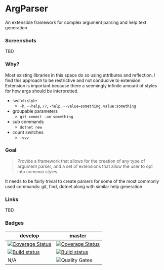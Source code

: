 # ArgParser
An extensible framework for complex argument parsing and help text generation.

### Screenshots
TBD

### Why?
Most existing libraries in this space do so using attributes and reflection. I find this approach to be restrictive and not conducive to extension. Extension is important because there a seemingly infinite amount of styles for how args should be interpretted.
 - switch style
   - `-h`, `--help`, `/?`, `-help`, `--value=something`, `value:something`
 - groupable parameters
   - `git commit -am something`
 - sub commands
   - `dotnet new`
 - count switches
   - `-vvv`

### Goal
> Provide a framework that allows for the creation of any type of argument parser, and a set of extensions that allow the user to opt into common styles.

It needs to be fairly trivial to create parsers for some of the most commonly used commands: git, find, dotnet along with similar help generation.

### Links
TBD

### Badges
|develop|master|
|-|-|
|[![Coverage Status](https://coveralls.io/repos/github/tysmithnet/arg-parser/badge.svg?branch=develop)](https://coveralls.io/github/tysmithnet/arg-parser?branch=develop)|[![Coverage Status](https://coveralls.io/repos/github/tysmithnet/arg-parser/badge.svg?branch=master)](https://coveralls.io/github/tysmithnet/arg-parser?branch=master)|
|[![Build status](https://ci.appveyor.com/api/projects/status/wu5c3q2lphnv45k2/branch/master?svg=true)](https://ci.appveyor.com/project/tysmithnet/arg-parser/branch/develop)|[![Build status](https://ci.appveyor.com/api/projects/status/wu5c3q2lphnv45k2/branch/develop?svg=true)](https://ci.appveyor.com/project/tysmithnet/arg-parser/branch/master)|
|N/A|![Quality Gates](https://sonarcloud.io/api/project_badges/measure?project=tysmithnet_arg-parser&metric=alert_status)|
